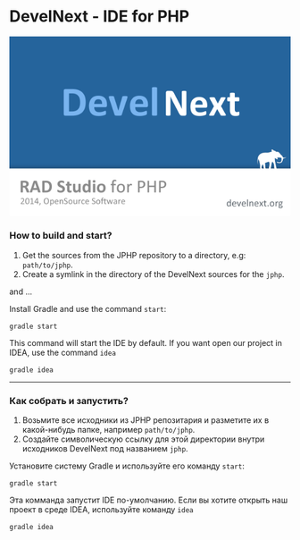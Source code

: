 DevelNext - IDE for PHP
=======================

![DevelNext](src/main/resources/images/splash.png)


### How to build and start?

1. Get the sources from the JPHP repository to a directory, e.g: `path/to/jphp`.
2. Create a symlink in the directory of the DevelNext sources for the `jphp`.

and ...

Install Gradle and use the command `start`:

    gradle start

This command will start the IDE by default.
If you want open our project in IDEA, use the command `idea`

    gradle idea

---

### Как собрать и запустить?

1. Возьмите все исходники из JPHP репозитария и разметите их в какой-нибудь папке, например `path/to/jphp`.
2. Создайте символическую ссылку для этой директории внутри исходников DevelNext под названием `jphp`.

Установите систему Gradle и используйте его команду `start`:

    gradle start

Эта комманда запустит IDE по-умолчанию.
Если вы хотите открыть наш проект в среде IDEA, используйте команду `idea`

    gradle idea
